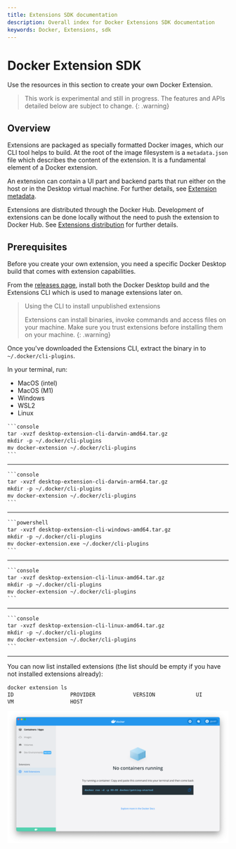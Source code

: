 ```yaml
---
title: Extensions SDK documentation
description: Overall index for Docker Extensions SDK documentation
keywords: Docker, Extensions, sdk
---
```


# Docker Extension SDK

Use the resources in this section to create your own Docker Extension.

> This work is experimental and still in progress. The features and APIs detailed below are subject to change.
> {: .warning}

## Overview

Extensions are packaged as specially formatted Docker images, which our CLI tool helps to build. At the root of the image filesystem is a `metadata.json` file which describes the content of the extension. It is a fundamental element of a Docker extension.

An extension can contain a UI part and backend parts that run either on the host or in the Desktop virtual machine. For further details, see [Extension metadata](extensions/METADATA.md).

Extensions are distributed through the Docker Hub.
Development of extensions can be done locally without the need to push the extension to Docker Hub. See [Extensions distribution](extensions/DISTRIBUTION.md) for further details.

## Prerequisites

Before you create your own extension, you need a specific Docker Desktop build that comes with extension capabilities.

From the [releases page](https://github.com/docker/extensions-sdk/releases/latest), install both the Docker Desktop build and the Extensions CLI which is used to manage extensions later on.

> Using the CLI to install unpublished extensions
>
> Extensions can install binaries, invoke commands and access files on your machine. Make sure you trust extensions before installing them on your machine.
> {: .warning}

Once you've downloaded the Extensions CLI, extract the binary in to `~/.docker/cli-plugins`.

In your terminal, run:

<ul class="nav nav-tabs">
  <li class="active"><a data-toggle="tab" data-target="#prereq-macos-intel">MacOS (intel)</a></li>
  <li><a data-toggle="tab" data-target="#prereq-macos-m1">MacOS (M1)</a></li>
  <li><a data-toggle="tab" data-target="#prereq-windows">Windows</a></li>
  <li><a data-toggle="tab" data-target="#prereq-wsl2">WSL2</a></li>
  <li><a data-toggle="tab" data-target="#prereq-linux">Linux</a></li>
</ul>
<div class="tab-content">
  <div id="prereq-macos-intel" class="tab-pane fade in active" markdown="1">
    
    ```console
    tar -xvzf desktop-extension-cli-darwin-amd64.tar.gz
    mkdir -p ~/.docker/cli-plugins
    mv docker-extension ~/.docker/cli-plugins
    ```

  <hr></div>
  <div id="prereq-macos-m1" class="tab-pane fade" markdown="1">
    
    ```console
    tar -xvzf desktop-extension-cli-darwin-arm64.tar.gz
    mkdir -p ~/.docker/cli-plugins
    mv docker-extension ~/.docker/cli-plugins
    ```

  <hr></div>
  <div id="prereq-windows" class="tab-pane fade" markdown="1">
    
    ```powershell
    tar -xvzf desktop-extension-cli-windows-amd64.tar.gz
    mkdir -p ~/.docker/cli-plugins
    mv docker-extension.exe ~/.docker/cli-plugins
    ```

  <hr></div>
  <div id="prereq-wsl2" class="tab-pane fade" markdown="1">
    
    ```console
    tar -xvzf desktop-extension-cli-linux-amd64.tar.gz
    mkdir -p ~/.docker/cli-plugins
    mv docker-extension ~/.docker/cli-plugins
    ```

  <hr></div>
  <div id="prereq-linux" class="tab-pane fade" markdown="1">

    ```console
    tar -xvzf desktop-extension-cli-linux-amd64.tar.gz
    mkdir -p ~/.docker/cli-plugins
    mv docker-extension ~/.docker/cli-plugins
    ```

  <hr></div>
</div>

You can now list installed extensions (the list should be empty if you have not installed extensions already):

```console
docker extension ls
ID                  PROVIDER            VERSION             UI                  VM                  HOST
```

![Extensions enabled](images/extensions-enabled.png)
